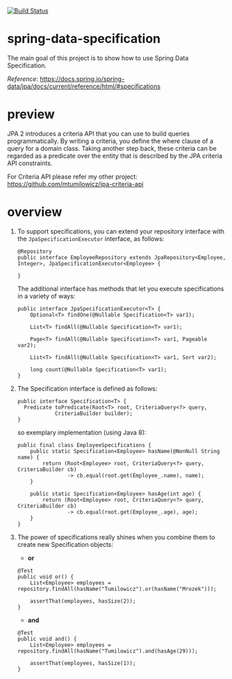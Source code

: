 [![Build Status](https://travis-ci.com/mtumilowicz/spring-data-specification.svg?token=PwyvjePQ7aiAX51hSYLE&branch=master)](https://travis-ci.com/mtumilowicz/spring-data-specification)

# spring-data-specification
The main goal of this project is to show how to use Spring Data 
Specification.

_Reference_: https://docs.spring.io/spring-data/jpa/docs/current/reference/html/#specifications

# preview
JPA 2 introduces a criteria API that you can use to build queries 
programmatically. By writing a criteria, you define the where 
clause of a query for a domain class. Taking another step back, 
these criteria can be regarded as a predicate over the entity that 
is described by the JPA criteria API constraints.

For Criteria API please refer my other project: https://github.com/mtumilowicz/jpa-criteria-api

# overview
1. To support specifications, you can extend your repository interface 
with the `JpaSpecificationExecutor` interface, as follows:
    ```
    @Repository
    public interface EmployeeRepository extends JpaRepository<Employee, Integer>, JpaSpecificationExecutor<Employee> {
    
    }
    ```
    
    The additional interface has methods that let you execute specifications 
    in a variety of ways:
    ```
    public interface JpaSpecificationExecutor<T> {
        Optional<T> findOne(@Nullable Specification<T> var1);
    
        List<T> findAll(@Nullable Specification<T> var1);
    
        Page<T> findAll(@Nullable Specification<T> var1, Pageable var2);
    
        List<T> findAll(@Nullable Specification<T> var1, Sort var2);
    
        long count(@Nullable Specification<T> var1);
    }
    ```
1. The Specification interface is defined as follows:
    ```
    public interface Specification<T> {
      Predicate toPredicate(Root<T> root, CriteriaQuery<?> query,
                CriteriaBuilder builder);
    }
    ```
    so exemplary implementation (using Java 8):
    ```
    public final class EmployeeSpecifications {
        public static Specification<Employee> hasName(@NonNull String name) {
            return (Root<Employee> root, CriteriaQuery<?> query, CriteriaBuilder cb)
                    -> cb.equal(root.get(Employee_.name), name);
        }
    
        public static Specification<Employee> hasAge(int age) {
            return (Root<Employee> root, CriteriaQuery<?> query, CriteriaBuilder cb)
                    -> cb.equal(root.get(Employee_.age), age);
        }
    }
    ```
1. The power of specifications really shines when you combine them to 
create new Specification objects:
    * **or**
    ```
    @Test
    public void or() {
        List<Employee> employees = repository.findAll(hasName("Tumilowicz").or(hasName("Mrozek")));

        assertThat(employees, hasSize(2));
    }    
    ```
    * **and**
    ```
    @Test
    public void and() {
        List<Employee> employees = repository.findAll(hasName("Tumilowicz").and(hasAge(29)));

        assertThat(employees, hasSize(1));
    }    
    ```